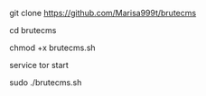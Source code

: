 git clone https://github.com/Marisa999t/brutecms

cd brutecms

chmod +x brutecms.sh

service tor start

sudo ./brutecms.sh
